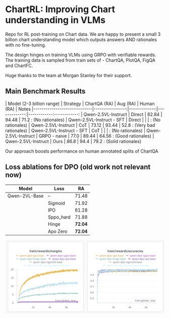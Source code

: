 # ChartRL: Improving Chart understanding in VLMs 

Repo for RL post-training on Chart data. We are happy to present a small 3 billion chart understanding model which outputs answers AND rationales with no fine-tuning.

The design hinges on training VLMs using GRPO with verifiable rewards.
The training data is sampled from train sets of - ChartQA, PlotQA, FigQA and ChartFC.


Huge thanks to the team at Morgan Stanley for their support.



## Main Benchmark Results

| Model   (2-3 billion range) | Strategy        | ChartQA (RA) | Aug (RA)     | Human (RA) | Notes
|-----------------------------|----------------:|-------------:|-------------:|------------:------------:
| Qwen-2.5VL-Instruct         | Direct          | 82.84        |   94.48      | 71.2       : (No rationales)
| Qwen-2.5VL-Instruct - SFT   | Direct          |              |              |            : (No rationales)
| Qwen-2.5VL-Instruct         | CoT             | 73.12        |   93.44      | 52.8       : (Very bad rationales)
| Qwen-2.5VL-Instruct - SFT   | CoT             |              |              |            : (No rationales)
| Qwen-2.5VL-Instruct         | GRPO - naive    | 77.0         |   89.44      | 64.56      : (Good rationales)
| Qwen-2.5VL-Instruct         | Ours            | *86.8*       |   94.4       | 79.2       : (Solid rationales)


Our approach boosts performance on human annotated splits of ChartQA 


## Loss ablations for DPO (old work not relevant now)

| Model          | Loss       | RA    |
|----------------|------------|-------|
| Qwen-2VL-Base  | –          | 71.48 |
|                | Sigmoid    | 71.92 |
|                | IPO        | 61.28 |
|                | Sppo_hard  | 71.88 |
|                | Hinge      | **72.04** |
|                | Apo Zero   | **72.04** |


![image info](./ablation-dpo-loss.png "Ablation DPO Loss")



